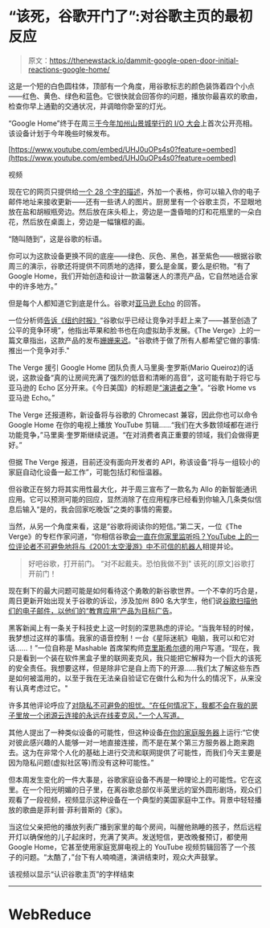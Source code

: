 # “该死，谷歌开门了”:对谷歌主页的最初反应

> 原文：<https://thenewstack.io/dammit-google-open-door-initial-reactions-google-home/>

这是一个短的白色圆柱体，顶部有一个角度，用谷歌标志的颜色装饰着四个小点——红色、黄色、绿色和蓝色。它很快就会回答你的问题，播放你最喜欢的歌曲，检查你早上通勤的交通状况，并调暗你卧室的灯光。

“Google Home”终于在周三[于今年加州山景城举行的 I/O 大会](http://www.theverge.com/2016/5/18/11701030/google-io-2016-keynote-highlights-announcements-recap)上首次公开亮相。该设备计划于今年晚些时候发布。

[https://www.youtube.com/embed/UHJ0uOPs4s0?feature=oembed](https://www.youtube.com/embed/UHJ0uOPs4s0?feature=oembed)

视频

现在它的网页只提供给[一个 28 个字的描述](https://home.google.com/)，外加一个表格，你可以输入你的电子邮件地址来接收更新——还有一些诱人的图片。厨房里有一个谷歌主页，不显眼地放在盐和胡椒瓶旁边。然后放在床头柜上，旁边是一盏昏暗的灯和花瓶里的一朵白花，然后放在桌面上，旁边是一幅镶框的画。

“随叫随到”，这是谷歌的标语。

你可以为这款设备更换不同的底座——绿色、灰色、黑色，甚至紫色——根据谷歌周三的演示，谷歌还将提供不同质地的选择，要么是金属，要么是织物。“有了 Google Home，我们开始创造和设计一款温馨迷人的漂亮产品，它自然地适合家中的许多地方。”

但是每个人都知道它到底是什么。谷歌对[亚马逊 Echo](https://thenewstack.io/alexa-developer-look-amazon-echo/) 的回答。

一位分析师[告诉《纽约时报》](http://www.nytimes.com/2016/05/18/technology/google-to-introduce-its-voice-activated-home-device.html)“谷歌似乎已经让竞争对手赶上来了——甚至创造了公平的竞争环境”，他指出苹果和脸书也在向虚拟助手发展。《The Verge》上的一篇文章指出，这款产品的发布[姗姗来迟](http://www.theverge.com/2016/5/18/11688376/google-home-speaker-announced-virtual-assistant-io-2016)。"谷歌终于做了所有人都希望它做的事情:推出一个竞争对手."

The Verge 援引 Google Home 团队负责人马里奥·奎罗斯(Mario Queiroz)的话说，这款设备“真的让房间充满了强烈的低音和清晰的高音”，这可能有助于将它与亚马逊的 Echo 区分开来。《今日美国》的标题是[“演讲者之争](http://www.usatoday.com/story/tech/news/2016/05/19/speaker-showdown-amazon-echo-vs-google-home/84604192/)”。“谷歌 Home vs 亚马逊 Echo。”

The Verge 还报道称，新设备将与谷歌的 Chromecast 兼容，因此你也可以命令 Google Home 在你的电视上播放 YouTube 剪辑……“我们在大多数领域都在进行功能竞争，”马里奥·奎罗斯继续说道。“在对消费者真正重要的领域，我们会做得更好。”

但据 The Verge 报道，目前还没有面向开发者的 API，称该设备“将与一组较小的家庭自动化设备一起工作”，可能包括灯和恒温器。

但谷歌正在努力将其实用性最大化，并于周三宣布了一款名为 Allo 的新智能通讯应用。它可以预测可能的回应，显然消除了在应用程序已经看到你输入几条类似信息后输入“是的，我会回家吃晚饭”之类的事情的需要。

当然，从另一个角度来看，这是“谷歌将阅读你的短信。”第二天，一位《The Verge》的专栏作家问道，“你相信谷歌[会一直在你家里监听吗？YouTube 上的一位评论者不可避免地将](http://www.theverge.com/2016/5/20/11719122/Google-home-trust-poll)[与《2001:太空漫游》中不可信的机器人](https://www.youtube.com/watch?v=UHJ0uOPs4s0&lc=z13lv52rsybcgdhfw23rxvvgrwabexcv3)相提并论。

> 好吧谷歌，打开前门。
> “对不起戴夫。恐怕我做不到"
> 该死的[原文]谷歌打开前门！

现在剩下的最大问题可能是如何看待这个勇敢的新谷歌世界。一个不幸的巧合是，周日更新开始出现关于谷歌的诉讼，涉及加州 890 名大学生，他们说[谷歌扫描他们的电子邮件，以他们的“教育应用”产品为目标广告](http://www.santacruzsentinel.com/general-news/20160513/uc-students-suit-claims-google-scanned-accounts-without-permission/1)。

黑客新闻上有一条关于科技史上这一时刻的深思熟虑的评论。“当我年轻的时候，我梦想过这样的事情。我家的语音控制！一台《星际迷航》电脑，我可以和它对话……！”一位自称是 Mashable 首席架构师[克里斯希尔德](https://twitter.com/cheald)的用户写道。“现在，我只是看到一个装在软件黑盒子里的联网麦克风，我只能把它解释为一个巨大的该死的安全责任。我想要这样，但是除非它是自上而下的开源……我们太了解这些东西是如何被滥用的，以至于我在无法亲自验证它在做什么和为什么的情况下，从来没有认真考虑过它。"

许多其他评论呼应了[对隐私不可避免的担忧。“在任何情况下，我都不会在我的房子里放一个闭源云连接的永远在线麦克风，”一个人写道。](https://news.ycombinator.com/item?id=11727084)

其他人提出了一种类似设备的可能性，但这种设备[在你的家庭服务器](https://news.ycombinator.com/item?id=11731966)上运行:“它使对彼此感兴趣的人能够一对一地直接连接，而不是在某个第三方服务器上跑来跑去。这为在非常个人化的基础上进行交流和联网提供了可能性，而我们今天主要是因为隐私问题(虚拟社区等)而没有这种可能性。”

但本周发生变化的一件大事是，谷歌家庭设备不再是一种理论上的可能性。它在这里。在一个阳光明媚的日子里，在离谷歌总部仅半英里远的室外圆形剧场，观众们观看了一段视频，视频显示这种设备在一个典型的美国家庭中工作。背景中轻轻播放的歌曲是菲利普·菲利普斯的《家》。

当这位父亲把他的播放列表广播到家里的每个房间，叫醒他熟睡的孩子，然后远程开灯以确保他的儿子起床时，充满了笑声。发送短信，更改晚餐预订，都使用 Google Home，它甚至使用家庭宽屏电视上的 YouTube 视频剪辑回答了一个孩子的问题。“太酷了，”台下有人喃喃道，演讲结束时，观众大声鼓掌。

该视频以显示“认识谷歌主页”的字样结束

* * *

# WebReduce

<svg xmlns:xlink="http://www.w3.org/1999/xlink" viewBox="0 0 68 31" version="1.1"><title>Group</title> <desc>Created with Sketch.</desc></svg>